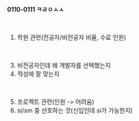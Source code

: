 **0110-0111 ㅋㄹㅇㅅㅅ**

<br>

1. 학원 관련(전공자/비전공자 비율, 수료 인원)

<br>

3. 비전공자인데 왜 개발자를 선택했는지
4. 적성에 잘 맞는지

<br>

5. 프로젝트 관련(인원 -> 어려움)
6. si/sm 중 선호하는 것(신입인데 si가 가능한지)
